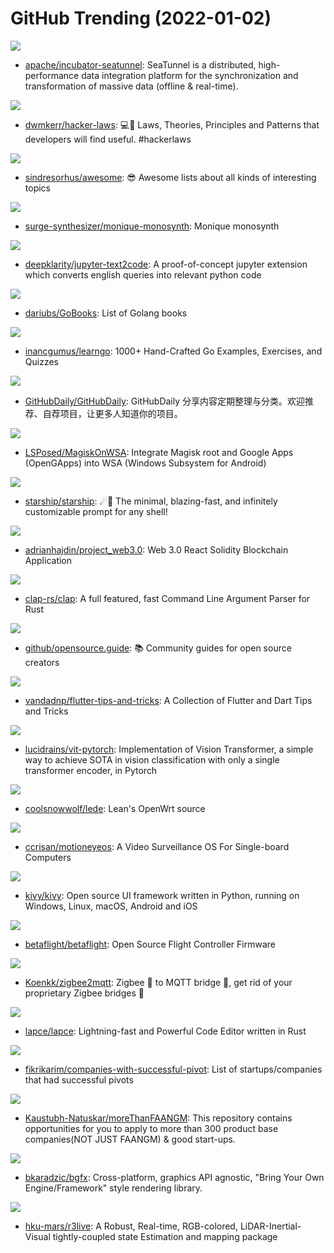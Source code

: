 # GitHub Trending (2022-01-02)

![](https://img.shields.io/badge/Java-New%2076-green?style=flat-square&logo=appveyor)
- [apache/incubator-seatunnel](https://github.com/apache/incubator-seatunnel): SeaTunnel is a distributed, high-performance data integration platform for the synchronization and transformation of massive data (offline & real-time).

![](https://img.shields.io/badge/Shell-New%20764-green?style=flat-square&logo=appveyor)
- [dwmkerr/hacker-laws](https://github.com/dwmkerr/hacker-laws): 💻📖 Laws, Theories, Principles and Patterns that developers will find useful. #hackerlaws

![](https://img.shields.io/badge/none-New%20245-green?style=flat-square&logo=appveyor)
- [sindresorhus/awesome](https://github.com/sindresorhus/awesome): 😎 Awesome lists about all kinds of interesting topics

![](https://img.shields.io/badge/C%2B%2B-New%2026-green?style=flat-square&logo=appveyor)
- [surge-synthesizer/monique-monosynth](https://github.com/surge-synthesizer/monique-monosynth): Monique monosynth

![](https://img.shields.io/badge/Jupyter%20Notebook-New%2020-green?style=flat-square&logo=appveyor)
- [deepklarity/jupyter-text2code](https://github.com/deepklarity/jupyter-text2code): A proof-of-concept jupyter extension which converts english queries into relevant python code

![](https://img.shields.io/badge/none-New%20143-green?style=flat-square&logo=appveyor)
- [dariubs/GoBooks](https://github.com/dariubs/GoBooks): List of Golang books

![](https://img.shields.io/badge/Go-New%2097-green?style=flat-square&logo=appveyor)
- [inancgumus/learngo](https://github.com/inancgumus/learngo): 1000+ Hand-Crafted Go Examples, Exercises, and Quizzes

![](https://img.shields.io/badge/none-New%2088-green?style=flat-square&logo=appveyor)
- [GitHubDaily/GitHubDaily](https://github.com/GitHubDaily/GitHubDaily): GitHubDaily 分享内容定期整理与分类。欢迎推荐、自荐项目，让更多人知道你的项目。

![](https://img.shields.io/badge/none-New%20163-green?style=flat-square&logo=appveyor)
- [LSPosed/MagiskOnWSA](https://github.com/LSPosed/MagiskOnWSA): Integrate Magisk root and Google Apps (OpenGApps) into WSA (Windows Subsystem for Android)

![](https://img.shields.io/badge/Rust-New%2021-green?style=flat-square&logo=appveyor)
- [starship/starship](https://github.com/starship/starship): ☄🌌️ The minimal, blazing-fast, and infinitely customizable prompt for any shell!

![](https://img.shields.io/badge/JavaScript-New%2096-green?style=flat-square&logo=appveyor)
- [adrianhajdin/project_web3.0](https://github.com/adrianhajdin/project_web3.0): Web 3.0 React Solidity Blockchain Application

![](https://img.shields.io/badge/Rust-New%2025-green?style=flat-square&logo=appveyor)
- [clap-rs/clap](https://github.com/clap-rs/clap): A full featured, fast Command Line Argument Parser for Rust

![](https://img.shields.io/badge/HTML-New%2010-green?style=flat-square&logo=appveyor)
- [github/opensource.guide](https://github.com/github/opensource.guide): 📚 Community guides for open source creators

![](https://img.shields.io/badge/Dart-New%2011-green?style=flat-square&logo=appveyor)
- [vandadnp/flutter-tips-and-tricks](https://github.com/vandadnp/flutter-tips-and-tricks): A Collection of Flutter and Dart Tips and Tricks

![](https://img.shields.io/badge/Python-New%20102-green?style=flat-square&logo=appveyor)
- [lucidrains/vit-pytorch](https://github.com/lucidrains/vit-pytorch): Implementation of Vision Transformer, a simple way to achieve SOTA in vision classification with only a single transformer encoder, in Pytorch

![](https://img.shields.io/badge/C-New%2031-green?style=flat-square&logo=appveyor)
- [coolsnowwolf/lede](https://github.com/coolsnowwolf/lede): Lean's OpenWrt source

![](https://img.shields.io/badge/Makefile-New%202-green?style=flat-square&logo=appveyor)
- [ccrisan/motioneyeos](https://github.com/ccrisan/motioneyeos): A Video Surveillance OS For Single-board Computers

![](https://img.shields.io/badge/Python-New%2010-green?style=flat-square&logo=appveyor)
- [kivy/kivy](https://github.com/kivy/kivy): Open source UI framework written in Python, running on Windows, Linux, macOS, Android and iOS

![](https://img.shields.io/badge/C-New%203-green?style=flat-square&logo=appveyor)
- [betaflight/betaflight](https://github.com/betaflight/betaflight): Open Source Flight Controller Firmware

![](https://img.shields.io/badge/JavaScript-New%209-green?style=flat-square&logo=appveyor)
- [Koenkk/zigbee2mqtt](https://github.com/Koenkk/zigbee2mqtt): Zigbee 🐝 to MQTT bridge 🌉, get rid of your proprietary Zigbee bridges 🔨

![](https://img.shields.io/badge/Rust-New%2040-green?style=flat-square&logo=appveyor)
- [lapce/lapce](https://github.com/lapce/lapce): Lightning-fast and Powerful Code Editor written in Rust

![](https://img.shields.io/badge/none-New%2058-green?style=flat-square&logo=appveyor)
- [fikrikarim/companies-with-successful-pivot](https://github.com/fikrikarim/companies-with-successful-pivot): List of startups/companies that had successful pivots

![](https://img.shields.io/badge/none-New%20174-green?style=flat-square&logo=appveyor)
- [Kaustubh-Natuskar/moreThanFAANGM](https://github.com/Kaustubh-Natuskar/moreThanFAANGM): This repository contains opportunities for you to apply to more than 300 product base companies(NOT JUST FAANGM) & good start-ups.

![](https://img.shields.io/badge/C%2B%2B-New%2023-green?style=flat-square&logo=appveyor)
- [bkaradzic/bgfx](https://github.com/bkaradzic/bgfx): Cross-platform, graphics API agnostic, "Bring Your Own Engine/Framework" style rendering library.

![](https://img.shields.io/badge/C%2B%2B-New%207-green?style=flat-square&logo=appveyor)
- [hku-mars/r3live](https://github.com/hku-mars/r3live): A Robust, Real-time, RGB-colored, LiDAR-Inertial-Visual tightly-coupled state Estimation and mapping package


